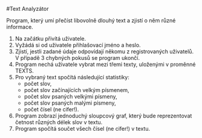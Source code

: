 #Text Analyzátor

Program, který umí přečíst libovolně dlouhý text a zjistí o něm různé informace.

1. Na začátku přivítá uživatele.
2. Vyžádá si od uživatele přihlašovací jméno a heslo.
3. Zjistí, jestli zadané údaje odpovídají někomu z registrovaných uživatelů. V případě 3 chybných pokusů se program ukončí.
4. Program nechá uživatele vybrat mezi třemi texty, uloženými v proměnné TEXTS.
5. Pro vybraný text spočítá následující statistiky:
    - počet slov,
    - počet slov začínajících velkým písmenem,
    - počet slov psaných velkými písmeny,
    - počet slov psaných malými písmeny,
    - počet čísel (ne cifer!).
6. Program zobrazí jednoduchý sloupcový graf, který bude reprezentovat četnost různých délek slov v textu.
7. Program spočítá součet všech čísel (ne cifer!) v textu.